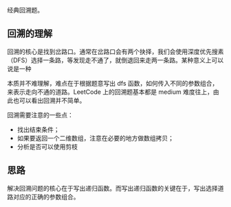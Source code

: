 
经典回溯题。

## 回溯的理解

回溯的核心是找到岔路口。通常在岔路口会有两个抉择，我们会使用深度优先搜素（DFS）选择一条路，等发现走不通了，就倒退回来走两一条路。某种意义上可以说是一种

本质并不难理解，难点在于根据题意写出 dfs 函数，如何传入不同的参数组合，来表示走向不通的道路。LeetCode 上的回溯题基本都是 medium 难度往上，由此也可以看出回溯并不简单。

回溯需要注意的一些点：

- 找出结束条件；
- 如果要返回一个二维数组，注意在必要的地方做数组拷贝；
- 分析是否可以使用剪枝

## 思路

解决回溯问题的核心在于写出递归函数。而写出递归函数的关键在于，写出选择道路对应的正确的参数组合。





